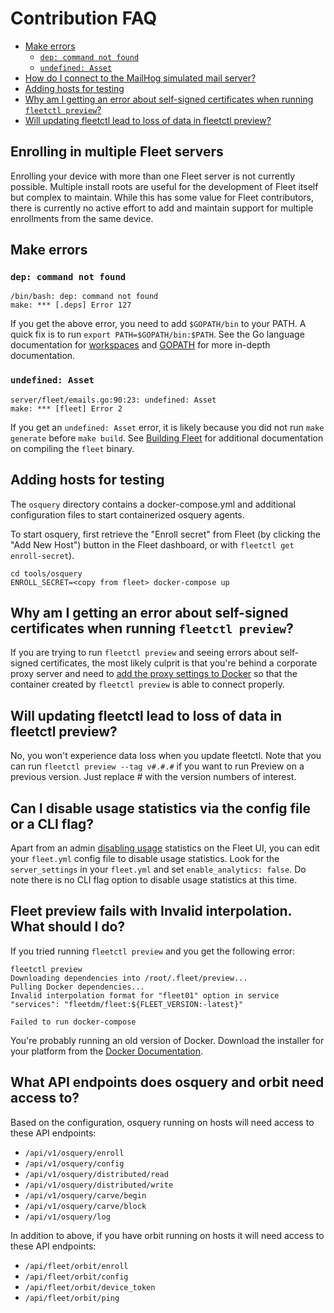 # Contribution FAQ

- [Make errors](#make-errors)
  - [`dep: command not found`](#dep-command-not-found)
  - [`undefined: Asset`](#undefined-asset)
- [How do I connect to the MailHog simulated mail server?](#how-do-i-connect-to-the-mailhog-simulated-mail-server)
- [Adding hosts for testing](#adding-hosts-for-testing)
- [Why am I getting an error about self-signed certificates when running `fleetctl preview`?](#why-am-i-getting-an-error-about-self-signed-certificates-when-running-fleetctl-preview)
- [Will updating fleetctl lead to loss of data in fleetctl preview?](will-updating-fleetctl-lead-to-loss-of-data-in-fleetctl-preview?)


## Enrolling in multiple Fleet servers
Enrolling your device with more than one Fleet server is not currently possible.  Multiple install roots are useful for the development of Fleet itself but complex to maintain.  While this has some value for Fleet contributors, there is currently no active effort to add and maintain support for multiple enrollments from the same device.

## Make errors

### `dep: command not found`

```
/bin/bash: dep: command not found
make: *** [.deps] Error 127
```

If you get the above error, you need to add `$GOPATH/bin` to your PATH. A quick fix is to run `export PATH=$GOPATH/bin:$PATH`.
See the Go language documentation for [workspaces](https://golang.org/doc/code.html#Workspaces) and [GOPATH](https://golang.org/doc/code.html#GOPATH) for more in-depth documentation.

### `undefined: Asset`

```
server/fleet/emails.go:90:23: undefined: Asset
make: *** [fleet] Error 2
```

If you get an `undefined: Asset` error, it is likely because you did not run `make generate` before `make build`. See [Building Fleet](https://fleetdm.com/docs/contributing/building-fleet) for additional documentation on compiling the `fleet` binary.

## Adding hosts for testing

The `osquery` directory contains a docker-compose.yml and additional configuration files to start containerized osquery agents.

To start osquery, first retrieve the "Enroll secret" from Fleet (by clicking the "Add New Host") button in the Fleet dashboard, or with `fleetctl get enroll-secret`).

```
cd tools/osquery
ENROLL_SECRET=<copy from fleet> docker-compose up
```

## Why am I getting an error about self-signed certificates when running `fleetctl preview`?

If you are trying to run `fleetctl preview` and seeing errors about self-signed certificates, the
most likely culprit is that you're behind a corporate proxy server and need to [add the proxy
settings to Docker](https://docs.docker.com/network/proxy/) so that the container created by
`fleetctl preview` is able to connect properly. 

## Will updating fleetctl lead to loss of data in fleetctl preview?

No, you won't experience data loss when you update fleetctl. Note that you can run `fleetctl preview --tag v#.#.#` if you want to run Preview on a previous version. Just replace # with the version numbers of interest.

## Can I disable usage statistics via the config file or a CLI flag?
Apart from an admin [disabling usage](https://fleetdm.com/docs/using-fleet/usage-statistics#disable-usage-statistics) statistics on the Fleet UI, you can edit your `fleet.yml` config file to disable usage statistics. Look for the `server_settings` in your `fleet.yml` and set `enable_analytics: false`. Do note there is no CLI flag option to disable usage statistics at this time.

## Fleet preview fails with Invalid interpolation. What should I do?

If you tried running `fleetctl preview` and you get the following error:

```
fleetctl preview
Downloading dependencies into /root/.fleet/preview...
Pulling Docker dependencies...
Invalid interpolation format for "fleet01" option in service "services": "fleetdm/fleet:${FLEET_VERSION:-latest}"

Failed to run docker-compose
```

You're probably running an old version of Docker. Download the installer for your platform from the [Docker Documentation](https://docs.docker.com/compose/install/).

## What API endpoints does osquery and orbit need access to?

Based on the configuration, osquery running on hosts will need access to these API endpoints:

* `/api/v1/osquery/enroll`
* `/api/v1/osquery/config`
* `/api/v1/osquery/distributed/read`
* `/api/v1/osquery/distributed/write`
* `/api/v1/osquery/carve/begin`
* `/api/v1/osquery/carve/block`
* `/api/v1/osquery/log`

In addition to above, if you have orbit running on hosts it will need access to these API endpoints:

* `/api/fleet/orbit/enroll`
* `/api/fleet/orbit/config`
* `/api/fleet/orbit/device_token`
* `/api/fleet/orbit/ping`
